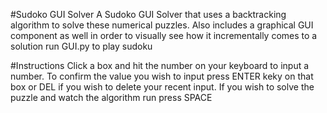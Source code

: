 #Sudoko GUI Solver
A Sudoko GUI Solver that uses a backtracking algorithm to solve these numerical puzzles. Also includes a graphical GUI component as well in order to visually see how it incrementally comes to a solution 
run GUI.py to play sudoku 

#Instructions 
Click a box and hit the number on your keyboard to input a number. To confirm the value you wish to input press ENTER keky on that box or DEL if you wish to delete your recent input. 
If you wish to solve the puzzle and watch the algorithm run press SPACE 
